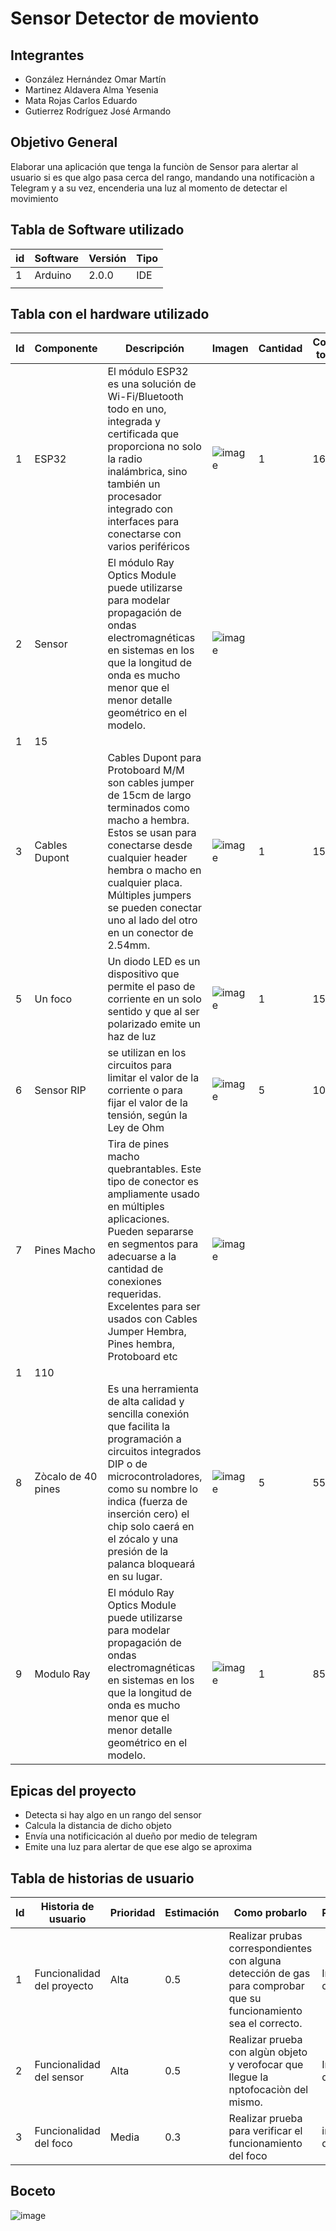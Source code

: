 # Sensor Detector de moviento

## Integrantes
- González Hernández Omar Martín 
- Martinez Aldavera Alma Yesenia
- Mata Rojas Carlos Eduardo
- Gutierrez Rodríguez José Armando

## Objetivo General
Elaborar una aplicación que tenga la funciòn de Sensor para alertar al usuario si es que algo pasa cerca del rango, mandando una notificaciòn a Telegram y a su vez, encenderia una luz al momento de detectar el movimiento

## Tabla de Software utilizado 
| id |  Software          |  Versión  |  Tipo  |
|----|--------------------|-----------|--------|
|  1 | Arduino            |  2.0.0    |  IDE   |
|    |                    |           |        |


## Tabla con el hardware utilizado
| Id | Componente | Descripción |                                          Imagen                                                   | Cantidad | Costo total |
|----|------------|-------------|---------------------------------------------------------------------------------------------------|----------|-------------|
| 1  |   ESP32    | El módulo ESP32 es una solución de Wi-Fi/Bluetooth todo en uno, integrada y certificada que proporciona no solo la radio inalámbrica, sino también un procesador integrado con interfaces para conectarse con varios periféricos|![image](https://user-images.githubusercontent.com/114530252/193129351-bd6be0c7-6dee-45eb-87a9-7538fc797dd2.png)|   1      |   165       
| 2  |Sensor      |El módulo Ray Optics Module puede utilizarse para modelar propagación de ondas electromagnéticas en sistemas en los que la longitud de onda es mucho menor que el menor detalle geométrico en el modelo. |![image](https://user-images.githubusercontent.com/114530252/193268184-aff403bb-0334-428c-b4ee-b16ccd35e9df.png)
|   1      |   15          |
| 3  |Cables Dupont|Cables Dupont para Protoboard M/M son cables jumper de 15cm de largo terminados como macho a hembra. Estos se usan para conectarse desde cualquier header hembra o macho en cualquier placa. Múltiples jumpers se pueden conectar uno al lado del otro en un conector de 2.54mm.|![image](https://user-images.githubusercontent.com/114530252/193132887-4ce7f032-468d-4945-b6e2-941ffb6ba5cc.png)|   1      |      15     |
| 5  |Un foco    |Un diodo LED es un dispositivo que permite el paso de corriente en un solo sentido y que al ser polarizado emite un haz de luz|![image](https://user-images.githubusercontent.com/99991865/192933021-f55b80cb-b9ae-44ac-99c5-23cd6ff9bc79.png)|   1      |      15     |
| 6  |Sensor RIP|se utilizan en los circuitos para limitar el valor de la corriente o para fijar el valor de la tensión, según la Ley de Ohm|![image](https://user-images.githubusercontent.com/114530252/193268355-81a4d57e-f668-4347-89de-3418aef29596.png)|   5      |  10         |
| 7  |Pines Macho  |Tira de pines macho quebrantables. Este tipo de conector es ampliamente usado en múltiples aplicaciones. Pueden separarse en segmentos para adecuarse a la cantidad de conexiones requeridas. Excelentes para ser usados con Cables Jumper Hembra, Pines hembra, Protoboard etc|![image](https://user-images.githubusercontent.com/114530252/193268571-78af554a-6a0c-4360-ae71-48fce80e0a77.png)
|   1      |     110        |
| 8  |Zòcalo   de 40 pines  |Es una herramienta de alta calidad y sencilla conexión que facilita la programación a circuitos integrados DIP o de microcontroladores, como su nombre lo indica (fuerza de inserción cero) el chip solo caerá en el zócalo y una presión de la palanca bloqueará en su lugar.|![image](https://user-images.githubusercontent.com/99991865/192934122-6938a1d7-55a6-4caa-85c9-80a27cf06301.png)|   5      |    55        |
| 9  |Modulo Ray|El módulo Ray Optics Module puede utilizarse para modelar propagación de ondas electromagnéticas en sistemas en los que la longitud de onda es mucho menor que el menor detalle geométrico en el modelo.|![image](https://user-images.githubusercontent.com/99991865/192934822-a7126c55-1201-467f-b89a-ab26aeb36c17.png)|   1      |    85        |


## Epicas del proyecto
- Detecta si hay algo en un rango del sensor
- Calcula la distancia de dicho objeto
- Envía una notificicación al dueño por medio de telegram
- Emite una luz para alertar de que ese algo se aproxima

## Tabla de historias de usuario
| Id | Historia de usuario | Prioridad | Estimación | Como probarlo | Responsable |
|----|---------------------|-----------|------------|---------------|-------------|
| 1  | Funcionalidad del proyecto                    |  Alta         | 0.5           |Realizar prubas correspondientes con alguna detección de gas para comprobar que su funcionamiento sea el correcto.            |Integrantes de equipo             |
| 2  |Funcionalidad del sensor   | Alta          | 0.5          | Realizar prueba con algùn objeto y verofocar que llegue la nptofocaciòn del mismo.             | Integrantes de equipo |
| 3  | Funcionalidad del foco             | Media         |  0.3          | Realizar prueba para verificar el funcionamiento del foco             |   integrantes del equipo          |

## Boceto
![image](https://user-images.githubusercontent.com/114530252/193131130-8c1bf856-4f02-4f27-a49c-0fe42ffa8b16.png)
